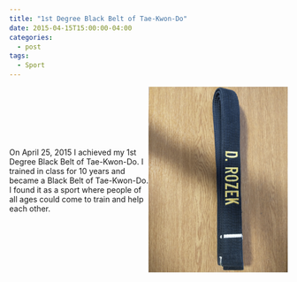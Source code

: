```yaml
---
title: "1st Degree Black Belt of Tae-Kwon-Do"
date: 2015-04-15T15:00:00-04:00
categories:
  - post
tags:
  - Sport
---
```


 
<div style="display: flex; align-items: center;">
  <div style="flex: 1;">
    <p>On April 25, 2015 I achieved my 1st Degree Black Belt of Tae-Kwon-Do. I trained in class for 10 years and became a Black Belt of Tae-Kwon-Do. I found it as a sport where people of all ages could come to train and help each other.</p>
  </div>
  <div style="flex: 1; text-align: right;">
    <img src="/assets/images/BlackBelt.jpg" alt="1st Degree Black Belt of Tae-Kwon-Do">
  </div>
</div>
